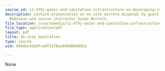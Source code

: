```yaml
---
course_id: 11-479j-water-and-sanitation-infrastructure-in-developing-countries-spring-2007
description: Lecture presentation on on-site excreta disposal by guest lecturer Brian
  Robinson and course instructor Susan Murcott.
file_location: /coursemedia/11-479j-water-and-sanitation-infrastructure-in-developing-countries-spring-2007/846dec43a9fca9f21f8aa44b0064692a_lect12.pdf
file_type: application/pdf
layout: pdf
title: On-site Sanitation
type: course
uid: 846dec43a9fca9f21f8aa44b0064692a

---
```

None